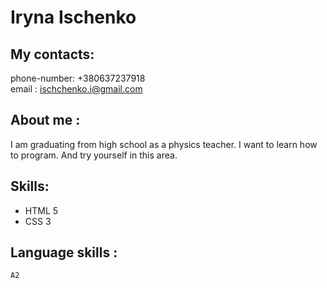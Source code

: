 # Iryna Ischenko

## My contacts:

phone-number: +380637237918 </br>
email : ischchenko.i@gmail.com

## About me :

I am graduating from high school as a physics teacher. I want to learn how to program. And try yourself in this area.

## Skills:

- HTML 5
- CSS 3

## Language skills :

    А2
